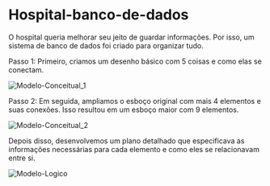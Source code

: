 # Hospital-banco-de-dados
O hospital queria melhorar seu jeito de guardar informações. Por isso, um sistema de banco de dados foi criado para organizar tudo.

Passo 1:
Primeiro, criamos um desenho básico com 5 coisas e como elas se conectam.

![Modelo-Conceitual_1](https://github.com/raianys2/Hospital-banco-de-dados/assets/142261731/da8c70f5-9257-4116-9909-3fef45f50fc5)

Passo 2:
Em seguida, ampliamos o esboço original com mais 4 elementos e suas conexões. Isso resultou em um esboço maior com 9 elementos.

![Modelo-Conceitual_2](https://github.com/raianys2/Hospital-banco-de-dados/assets/142261731/17eaee6a-ccff-4b8b-b887-560cd50defc0)

Depois disso, desenvolvemos um plano detalhado que especificava as informações necessárias para cada elemento e como eles se relacionavam entre si.

![Modelo-Logico](https://github.com/raianys2/Hospital-banco-de-dados/assets/142261731/a465016b-c964-4842-a940-57d85b09dd06)

